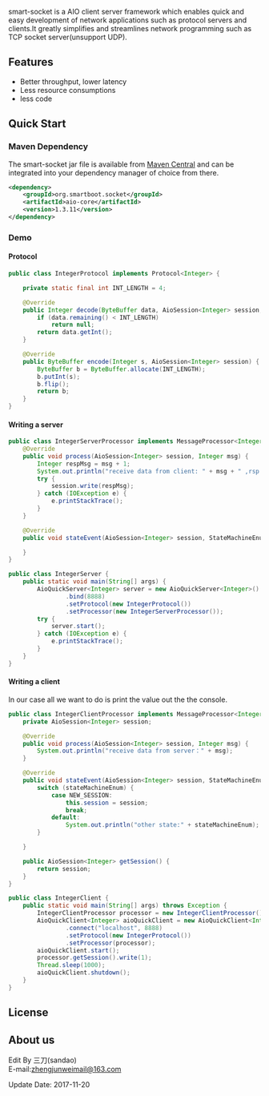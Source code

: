smart-socket is a AIO client server framework which enables quick and easy development of network applications such as protocol servers and clients.It greatly simplifies and streamlines network programming such as TCP  socket server(unsupport UDP).

## Features
- Better throughput, lower latency
- Less resource consumptions
- less code 



## Quick Start

### Maven Dependency
The smart-socket jar file is available from [Maven Central](http://mvnrepository.com/artifact/org.smartboot.socket/aio-core) and can be integrated into your dependency manager of choice from there.
```xml
<dependency>
    <groupId>org.smartboot.socket</groupId>
    <artifactId>aio-core</artifactId>
    <version>1.3.11</version>
</dependency>
```

### Demo
#### Protocol

```java
public class IntegerProtocol implements Protocol<Integer> {

    private static final int INT_LENGTH = 4;

    @Override
    public Integer decode(ByteBuffer data, AioSession<Integer> session, boolean eof) {
        if (data.remaining() < INT_LENGTH)
            return null;
        return data.getInt();
    }

    @Override
    public ByteBuffer encode(Integer s, AioSession<Integer> session) {
        ByteBuffer b = ByteBuffer.allocate(INT_LENGTH);
        b.putInt(s);
        b.flip();
        return b;
    }
}
```
#### Writing a server

```java
public class IntegerServerProcessor implements MessageProcessor<Integer> {
    @Override
    public void process(AioSession<Integer> session, Integer msg) {
        Integer respMsg = msg + 1;
        System.out.println("receive data from client: " + msg + " ,rsp:" + (respMsg));
        try {
            session.write(respMsg);
        } catch (IOException e) {
            e.printStackTrace();
        }
    }

    @Override
    public void stateEvent(AioSession<Integer> session, StateMachineEnum stateMachineEnum, Throwable throwable) {

    }
}
```


```java
public class IntegerServer {
    public static void main(String[] args) {
        AioQuickServer<Integer> server = new AioQuickServer<Integer>()
                .bind(8888)
                .setProtocol(new IntegerProtocol())
                .setProcessor(new IntegerServerProcessor());
        try {
            server.start();
        } catch (IOException e) {
            e.printStackTrace();
        }
    }
}
```
#### Writing a client
In our case all we want to do is print the value out the the console.
```java
public class IntegerClientProcessor implements MessageProcessor<Integer> {
    private AioSession<Integer> session;

    @Override
    public void process(AioSession<Integer> session, Integer msg) {
        System.out.println("receive data from server：" + msg);
    }

    @Override
    public void stateEvent(AioSession<Integer> session, StateMachineEnum stateMachineEnum, Throwable throwable) {
        switch (stateMachineEnum) {
            case NEW_SESSION:
                this.session = session;
                break;
            default:
                System.out.println("other state:" + stateMachineEnum);
        }

    }

    public AioSession<Integer> getSession() {
        return session;
    }
}
```

```java
public class IntegerClient {
    public static void main(String[] args) throws Exception {
        IntegerClientProcessor processor = new IntegerClientProcessor();
        AioQuickClient<Integer> aioQuickClient = new AioQuickClient<Integer>()
                .connect("localhost", 8888)
                .setProtocol(new IntegerProtocol())
                .setProcessor(processor);
        aioQuickClient.start();
        processor.getSession().write(1);
        Thread.sleep(1000);
        aioQuickClient.shutdown();
    }
}
```

## License

## About us
Edit By 三刀(sandao)  
E-mail:zhengjunweimail@163.com  

Update Date: 2017-11-20